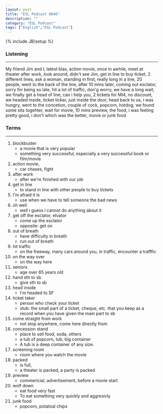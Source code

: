 ```yaml
---
layout: post
title: "ESL Podcast 0046"
description: ""
category: "ESL Podcast"
tags: ["English","ESL Podcast"]
---
```

{% include JB/setup %}

### Listening
-----
My friend Jim and I, latest blas, action movie, once in awhile, meet at theater after work, look around, didn't see Jim, get in line to buy ticket, 2 different lines, ask a woman, standing in first, really long in a line, 20 people, went to the back of the line, after 10 mins later, coming out esclator, sorry for being so late, hit a lot of traffic, don'g worry, we have a long wait, we finally get a head of line, can i help you, 2 tickets for MI4, no discount, we headed inside, ticket ticker, just inside the door, head back to us, i was hungry, went to the concetion, couple of cock, popcorn, hotdog, we found some sits togehter, wait for movie, 10 mins preview, the food, i was feeling pretty good, i don't which was the better, movie or junk food


### Terms
--------
1. blockbuster
    * a movie that is very popular
    * something very successful, especially a very successful book or film/movie
2. action movie,
    * car chases, fight
3. after work
    * after we're finished with our job
4. get in line
    * to stand in line with other people to buy tickets
5. I'm afraid it is
    * use when we have to tell someone the bad news
6. oh well
    * well i guess i cannot do anything about it
7. get off the esclator, elvator
    * come up the esclator
    * opposite: get on
8. out of breath
    * have difficulty in breath 
    * run out of breath
9. hit traffic
    * on the freeway, many cars around you, in traffic, encounter a trafffic
10. on the way over
    * on the way here
11. seniors
    * age over 65 years old
12. hand sth to sb
    * give sth to sb
13. head inside
    * I'm headed to SF
14. ticket taker
    * person who check your ticket
    * stub: the small part of a ticket, cheque, etc. that you keep as a record when you have given the main part to sb
15. come straight from work
    * not stop anywhere, come here directly from
16. concession stand
    * place to sell food, soda, others
    * a tub of popcorn, tub, big container
    * A tub is a deep container of any size.
17. screening room
    * room where you watch the movie
18. packed
    * is full, 
    * a theater is packed, a party is packed
19. preview
    * commericial, advertisement, before a movie start
20. wolf down 
    * eat food very fast
    * To eat something very quickly and aggresivly
21. junk food
    * popcorn, potatoal chips